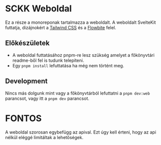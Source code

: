 # SCKK Weboldal

Ez a része a monoreponak tartalmazza a weboldalt.
A weboldalt SvelteKit futtatja, dizájnokért a [Tailwind CSS](https://tailwindcss.com) és a [Flowbite](https://flowbite.com) felel.

## Előkészületek

- A weboldal futtatásához pnpm-re lesz szükség amelyet a főkönyvtári readme-ből fel is tudunk telepíteni.
- Egy `pnpm install` lefuttatása ha még nem történt meg.

## Development

Nincs más dolgunk mint vagy a főkönyvtárból lefuttatni a `pnpm dev:web` parancsot, vagy itt a `pnpm dev` parancsot.

# FONTOS

A weboldal szorosan egybefügg az apival. Ezt úgy kell érteni, hogy az api nélkül eléggé limitáltak a lehetőségek.
